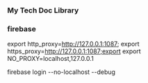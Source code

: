### My Tech Doc Library

### firebase

export http_proxy=http://127.0.0.1:1087;
export https_proxy=http://127.0.0.1:1087;export 
export NO_PROXY=localhost,127.0.0.1

firebase login --no-localhost --debug
